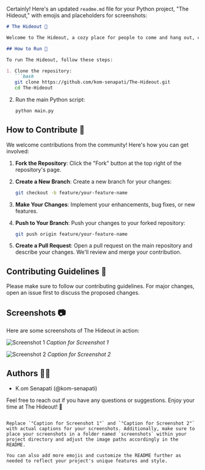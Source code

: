 Certainly! Here's an updated `readme.md` file for your Python project, "The Hideout," with emojis and placeholders for screenshots:

```markdown
# The Hideout 🏡

Welcome to The Hideout, a cozy place for people to come and hang out, chat, and enjoy delicious beverages. ☕

## How to Run 🚀

To run The Hideout, follow these steps:

1. Clone the repository:
   ```bash
   git clone https://github.com/kom-senapati/The-Hideout.git
   cd The-Hideout
   ```

2. Run the main Python script:
   ```bash
   python main.py
   ```

## How to Contribute 🤝

We welcome contributions from the community! Here's how you can get involved:

1. **Fork the Repository**: Click the "Fork" button at the top right of the repository's page.

2. **Create a New Branch**: Create a new branch for your changes:
   ```bash
   git checkout -b feature/your-feature-name
   ```

3. **Make Your Changes**: Implement your enhancements, bug fixes, or new features.

4. **Push to Your Branch**: Push your changes to your forked repository:
   ```bash
   git push origin feature/your-feature-name
   ```

5. **Create a Pull Request**: Open a pull request on the main repository and describe your changes. We'll review and merge your contribution.

## Contributing Guidelines 📝

Please make sure to follow our contributing guidelines. For major changes, open an issue first to discuss the proposed changes.

## Screenshots 📷

Here are some screenshots of The Hideout in action:

![Screenshot 1](screenshots/screenshot1.png)
*Caption for Screenshot 1*

![Screenshot 2](screenshots/screenshot2.png)
*Caption for Screenshot 2*

## Authors 🧑‍💻

- K.om Senapati (@kom-senapati)

Feel free to reach out if you have any questions or suggestions. Enjoy your time at The Hideout! 🌟
```

Replace `"Caption for Screenshot 1"` and `"Caption for Screenshot 2"` with actual captions for your screenshots. Additionally, make sure to place your screenshots in a folder named `screenshots` within your project directory and adjust the image paths accordingly in the README.

You can also add more emojis and customize the README further as needed to reflect your project's unique features and style.